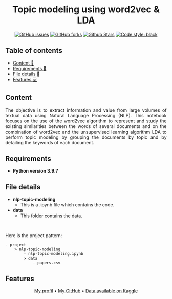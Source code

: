 <h1 align="center">Topic modeling using word2vec & LDA</h1> 

<p align="center"> 
<a href="https://github.com/lprtk/nlp-topic-modeling/issues"><img alt="GitHub issues" src="https://img.shields.io/github/issues/lprtk/nlp-topic-modeling"></a> 
<a href="https://github.com/lprtk/nlp-topic-modeling/network"><img alt="GitHub forks" src="https://img.shields.io/github/forks/lprtk/nlp-topic-modeling"></a> 
<a href="https://github.com/lprtk/nlp-topic-modeling/stargazers"><img alt="Github Stars" src="https://img.shields.io/github/stars/lprtk/nlp-topic-modeling"></a> 
<a href="https://github.com/lprtk/nlp-topic-modeling/"><img alt="Code style: black" src="https://img.shields.io/badge/code%20style-black-000000.svg"></a> 
</p>


## Table of contents
* [Content :mag_right:](#Content)
* [Requirements :page_with_curl:](#Requirements)
* [File details :open_file_folder:](#File-details)
* [Features :computer:](#Features) 

<a id="section01"></a> 
## Content 

<p align="justify">The objective is to extract information and value from large volumes of textual data using Natural Language Processing (NLP). This notebook focuses on the use of the word2vec algorithm to represent and study the existing similarities between the words of several documents and on the combination of word2vec and the unsupervised learning algorithm LDA to perform topic modeling by grouping the documents by topic and by detailing the keywords of each document.<p>

<a id="section02"></a> 
## Requirements
* **Python version 3.9.7** 


<a id="section03"></a> 
## File details
* **nlp-topic-modeling**
  * This is a .ipynb file which contains the code.
* **data**
  * This folder contains the data.

</br> 

Here is the project pattern: 
```
- project
    > nlp-topic-modeling
        - nlp-topic-modeling.ipynb
        > data 
            - papers.csv
```

<a id="section04"></a> 
## Features 
<p align="center"><a href="https://github.com/lprtk/lprtk">My profil</a> • 
<a href="https://github.com/lprtk/lprtk">My GitHub</a> • 
<a href="https://www.kaggle.com/datasets/benhamner/nips-papers?select=papers.csv">Data available on Kaggle</a>
</p>
